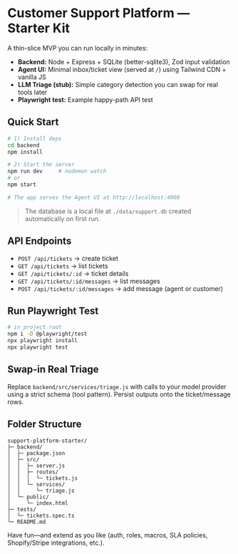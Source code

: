 # Customer Support Platform — Starter Kit

A thin-slice MVP you can run locally in minutes:

- **Backend:** Node + Express + SQLite (better-sqlite3), Zod input validation
- **Agent UI:** Minimal inbox/ticket view (served at `/`) using Tailwind CDN + vanilla JS
- **LLM Triage (stub):** Simple category detection you can swap for real tools later
- **Playwright test:** Example happy-path API test

## Quick Start

```bash
# 1) Install deps
cd backend
npm install

# 2) Start the server
npm run dev     # nodemon watch
# or
npm start

# The app serves the Agent UI at http://localhost:4000
```

> The database is a local file at `./data/support.db` created automatically on first run.

## API Endpoints

- `POST /api/tickets` → create ticket
- `GET /api/tickets` → list tickets
- `GET /api/tickets/:id` → ticket details
- `GET /api/tickets/:id/messages` → list messages
- `POST /api/tickets/:id/messages` → add message (agent or customer)

## Run Playwright Test

```bash
# in project root
npm i -D @playwright/test
npx playwright install
npx playwright test
```

## Swap-in Real Triage

Replace `backend/src/services/triage.js` with calls to your model provider using
a strict schema (tool pattern). Persist outputs onto the ticket/message rows.

## Folder Structure

```
support-platform-starter/
├─ backend/
│  ├─ package.json
│  ├─ src/
│  │  ├─ server.js
│  │  ├─ routes/
│  │  │  └─ tickets.js
│  │  └─ services/
│  │     └─ triage.js
│  └─ public/
│     └─ index.html
├─ tests/
│  └─ tickets.spec.ts
└─ README.md
```

Have fun—and extend as you like (auth, roles, macros, SLA policies, Shopify/Stripe integrations, etc.).
